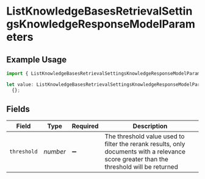 # ListKnowledgeBasesRetrievalSettingsKnowledgeResponseModelParameters

## Example Usage

```typescript
import { ListKnowledgeBasesRetrievalSettingsKnowledgeResponseModelParameters } from "@orq-ai/node/models/operations";

let value: ListKnowledgeBasesRetrievalSettingsKnowledgeResponseModelParameters =
  {};
```

## Fields

| Field                                                                                                                                    | Type                                                                                                                                     | Required                                                                                                                                 | Description                                                                                                                              |
| ---------------------------------------------------------------------------------------------------------------------------------------- | ---------------------------------------------------------------------------------------------------------------------------------------- | ---------------------------------------------------------------------------------------------------------------------------------------- | ---------------------------------------------------------------------------------------------------------------------------------------- |
| `threshold`                                                                                                                              | *number*                                                                                                                                 | :heavy_minus_sign:                                                                                                                       | The threshold value used to filter the rerank results, only documents with a relevance score greater than the threshold will be returned |